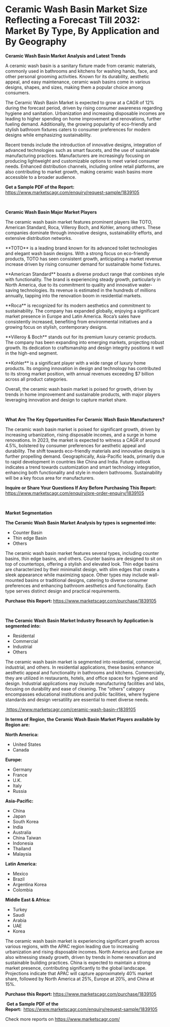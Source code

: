 <p><h1>Ceramic Wash Basin Market Size Reflecting a Forecast Till 2032: Market By Type, By Application and By Geography</h1></p><p><strong>Ceramic Wash Basin Market Analysis and Latest Trends</strong></p>
<p><p>A ceramic wash basin is a sanitary fixture made from ceramic materials, commonly used in bathrooms and kitchens for washing hands, face, and other personal grooming activities. Known for its durability, aesthetic appeal, and easy maintenance, ceramic wash basins come in various designs, shapes, and sizes, making them a popular choice among consumers.</p><p>The Ceramic Wash Basin Market is expected to grow at a CAGR of 12% during the forecast period, driven by rising consumer awareness regarding hygiene and sanitation. Urbanization and increasing disposable incomes are leading to higher spending on home improvement and renovations, further fueling demand. Additionally, the growing popularity of eco-friendly and stylish bathroom fixtures caters to consumer preferences for modern designs while emphasizing sustainability.</p><p>Recent trends include the introduction of innovative designs, integration of advanced technologies such as smart faucets, and the use of sustainable manufacturing practices. Manufacturers are increasingly focusing on producing lightweight and customizable options to meet varied consumer needs. Enhanced distribution channels, including online retail platforms, are also contributing to market growth, making ceramic wash basins more accessible to a broader audience.</p></p>
<p><strong>Get a Sample PDF of the Report:&nbsp;</strong> <a href="https://www.marketscagr.com/enquiry/request-sample/1839105?utm_campaign=1950&utm_medium=2&utm_source=Github&utm_content=ia&utm_term=04042025&utm_id=ceramic-wash-basin">https://www.marketscagr.com/enquiry/request-sample/1839105</a></p>
<p>&nbsp;</p>
<p><strong>Ceramic Wash Basin Major Market Players</strong></p>
<p><p>The ceramic wash basin market features prominent players like TOTO, American Standard, Roca, Villeroy Boch, and Kohler, among others. These companies dominate through innovative designs, sustainability efforts, and extensive distribution networks.</p><p>**TOTO** is a leading brand known for its advanced toilet technologies and elegant wash basin designs. With a strong focus on eco-friendly products, TOTO has seen consistent growth, anticipating a market revenue increase driven by rising consumer demand for sustainable home fixtures.</p><p>**American Standard** boasts a diverse product range that combines style with functionality. The brand is experiencing steady growth, particularly in North America, due to its commitment to quality and innovative water-saving technologies. Its revenue is estimated in the hundreds of millions annually, tapping into the renovation boom in residential markets.</p><p>**Roca** is recognized for its modern aesthetics and commitment to sustainability. The company has expanded globally, enjoying a significant market presence in Europe and Latin America. Roca’s sales have consistently increased, benefiting from environmental initiatives and a growing focus on stylish, contemporary designs.</p><p>**Villeroy & Boch** stands out for its premium luxury ceramic products. The company has been expanding into emerging markets, projecting robust growth. Its dedication to craftsmanship and design integrity positions it well in the high-end segment.</p><p>**Kohler** is a significant player with a wide range of luxury home products. Its ongoing innovation in design and technology has contributed to its strong market position, with annual revenues exceeding $7 billion across all product categories.</p><p>Overall, the ceramic wash basin market is poised for growth, driven by trends in home improvement and sustainable products, with major players leveraging innovation and design to capture market share.</p></p>
<p>&nbsp;</p>
<p><strong>What Are The Key Opportunities For Ceramic Wash Basin Manufacturers?</strong></p>
<p><p>The ceramic wash basin market is poised for significant growth, driven by increasing urbanization, rising disposable incomes, and a surge in home renovations. In 2023, the market is expected to witness a CAGR of around 4.5%, bolstered by consumer preferences for aesthetic appeal and durability. The shift towards eco-friendly materials and innovative designs is further propelling demand. Geographically, Asia-Pacific leads, primarily due to rapid development in countries like China and India. Future outlook indicates a trend towards customization and smart technology integration, enhancing both functionality and style in modern bathrooms. Sustainability will be a key focus area for manufacturers.</p></p>
<p><strong>Inquire or Share Your Questions If Any Before Purchasing This Report:</strong> <a href="https://www.marketscagr.com/enquiry/pre-order-enquiry/1839105?utm_campaign=1950&utm_medium=2&utm_source=Github&utm_content=ia&utm_term=04042025&utm_id=ceramic-wash-basin">https://www.marketscagr.com/enquiry/pre-order-enquiry/1839105</a></p>
<p>&nbsp;</p>
<p><strong>Market Segmentation</strong></p>
<p><strong>The Ceramic Wash Basin Market Analysis by types is segmented into:</strong></p>
<p><ul><li>Counter Basin</li><li>Thin edge Basin</li><li>Others</li></ul></p>
<p><p>The ceramic wash basin market features several types, including counter basins, thin edge basins, and others. Counter basins are designed to sit on top of countertops, offering a stylish and elevated look. Thin edge basins are characterized by their minimalist design, with slim edges that create a sleek appearance while maximizing space. Other types may include wall-mounted basins or traditional designs, catering to diverse consumer preferences and enhancing bathroom aesthetics and functionality. Each type serves distinct design and practical requirements.</p></p>
<p><strong>Purchase this Report:&nbsp;</strong><a href="https://www.marketscagr.com/purchase/1839105?utm_campaign=1950&utm_medium=2&utm_source=Github&utm_content=ia&utm_term=04042025&utm_id=ceramic-wash-basin">https://www.marketscagr.com/purchase/1839105</a></p>
<p>&nbsp;</p>
<p><strong>The Ceramic Wash Basin Market Industry Research by Application is segmented into:</strong></p>
<p><ul><li>Residental</li><li>Commercial</li><li>Industrial</li><li>Others</li></ul></p>
<p><p>The ceramic wash basin market is segmented into residential, commercial, industrial, and others. In residential applications, these basins enhance aesthetic appeal and functionality in bathrooms and kitchens. Commercially, they are utilized in restaurants, hotels, and office spaces for hygiene and design. Industrial applications may include manufacturing facilities and labs, focusing on durability and ease of cleaning. The "others" category encompasses educational institutions and public facilities, where hygiene standards and design versatility are essential to meet diverse needs.</p></p>
<p><a href="https://www.marketscagr.com/ceramic-wash-basin-r1839105?utm_campaign=1950&utm_medium=2&utm_source=Github&utm_content=ia&utm_term=04042025&utm_id=ceramic-wash-basin">&nbsp;https://www.marketscagr.com/ceramic-wash-basin-r1839105</a></p>
<p><strong>In terms of Region, the Ceramic Wash Basin Market Players available by Region are:</strong></p>
<p>
    <p> <strong> North America: </strong>
        <ul>
            <li>United States</li>
            <li>Canada</li>
        </ul>
        </p> 
    <p> <strong> Europe: </strong>
        <ul>
            <li>Germany</li>
            <li>France</li>
            <li>U.K.</li>
            <li>Italy</li>
            <li>Russia</li>
        </ul>
        </p> 
    <p> <strong> Asia-Pacific: </strong>
        <ul>
            <li>China</li>
            <li>Japan</li>
            <li>South Korea</li>
            <li>India</li>
            <li>Australia</li>
            <li>China Taiwan</li>
            <li>Indonesia</li>
            <li>Thailand</li>
            <li>Malaysia</li>
        </ul>
        </p> 
    <p> <strong> Latin America: </strong>
        <ul>
            <li>Mexico</li>
            <li>Brazil</li>
            <li>Argentina Korea</li>
            <li>Colombia</li>
        </ul>
        </p> 
    <p> <strong> Middle East & Africa: </strong>
        <ul>
            <li>Turkey</li>
            <li>Saudi</li>
            <li>Arabia</li>
            <li>UAE</li>
            <li>Korea</li>
        </ul>
    </p>
    </p>
<p><p>The ceramic wash basin market is experiencing significant growth across various regions, with the APAC region leading due to increasing urbanization and rising disposable incomes. North America and Europe are also witnessing steady growth, driven by trends in home renovation and sustainable building practices. China is expected to maintain a strong market presence, contributing significantly to the global landscape. Projections indicate that APAC will capture approximately 40% market share, followed by North America at 25%, Europe at 20%, and China at 15%.</p></p>
<p><strong>Purchase this Report: </strong><a href="https://www.marketscagr.com/purchase/1839105?utm_campaign=1950&utm_medium=2&utm_source=Github&utm_content=ia&utm_term=04042025&utm_id=ceramic-wash-basin">https://www.marketscagr.com/purchase/1839105</a></p>
<p>&nbsp;<strong>Get a Sample PDF of the Report:&nbsp;&nbsp;</strong><a href="https://www.marketscagr.com/enquiry/request-sample/1839105?utm_campaign=1950&utm_medium=2&utm_source=Github&utm_content=ia&utm_term=04042025&utm_id=ceramic-wash-basin">https://www.marketscagr.com/enquiry/request-sample/1839105</a></p>
<p><strong></strong></p>
<p>Check more reports on <a href="https://www.marketscagr.com/?utm_campaign=1950&utm_medium=2&utm_source=Github&utm_content=ia&utm_term=04042025&utm_id=ceramic-wash-basin">https://www.marketscagr.com/</a></p>